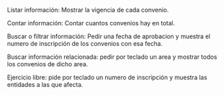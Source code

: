 Listar información: Mostrar la vigencia de cada convenio.

Contar información: Contar cuantos convenios hay en total.

Buscar o filtrar información: Pedir una fecha de aprobacion y muestra el numero de inscripción de los convenios con esa fecha.

Buscar información relacionada: pedir por teclado un area y mostrar todos los convenios de dicho area.

Ejercicio libre: pide por teclado un numero de inscripción y muestra las entidades a las que afecta.
